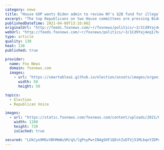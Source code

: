 ```yaml
---
category: news
title: "House GOP wants Biden admin to review NY's $2B fund for illegal immigrants: ‘Put American families first’"
excerpt: "The top Republicans on two House committees are pressing Biden coronavirus rescue plan czar Eugene Sperling to review the $2 billion fund New York created this week aimed at giving coronavirus relief money to illegal immigrants. "
publishedDateTime: 2021-04-09T13:16:06Z
originalUrl: "http://feeds.foxnews.com/~r/foxnews/politics/~3/1Cd9Yaj4eqI/house-gop-biden-admin-nyc-2b-fund-illegal-immigrants"
webUrl: "http://feeds.foxnews.com/~r/foxnews/politics/~3/1Cd9Yaj4eqI/house-gop-biden-admin-nyc-2b-fund-illegal-immigrants"
type: article
quality: 138
heat: 138
published: true

provider:
  name: Fox News
  domain: foxnews.com
  images:
    - url: "https://smartableai.github.io/election/assets/images/organizations/foxnews.com-50x50.jpg"
      width: 50
      height: 50

topics:
  - Election
  - Republican Voice

images:
  - url: "https://static.foxnews.com/foxnews.com/content/uploads/2021/03/Gene-Sperling-Joe-Biden.jpg"
    width: 1280
    height: 720
    isCached: true

secured: "LUkCyo9MGvVBhMmNu5M/q5/lgPnyPw+IN4g9XF1QEntZxDTVj51MLbqnYZDPehDUBfxd0uU0uqpbUBP9L8AKZF/GO8Bpw7xBL1fYE0GRGoUp177g8LaJ+2M3oXZojZ+MiRTamehONTXKYIFayonhE1nnEwpE2KiyGfNtneBvE264LS0x2puVnYXges6VxCs1OrgyA7yJw+qH43lIxdGzpk0W04KBX6z8r+3vUEXO9pEph65773W7uUev/soC10ueHbUkggQgf7yt7fPHylJGto4EvfyxIGiolE9lQE8ahSkLaeHNFtir44EGVVMa2CQChjnBls9mg/dLq3iuojdURdzeQnRVT6tCg4U5oN/DczA=;akQ+tXakR3P4OamohzhHmA=="
---
```


